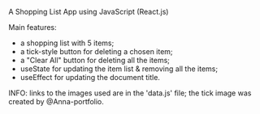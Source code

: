 A Shopping List App using JavaScript (React.js)

Main features:
- a shopping list with 5 items;
- a tick-style button for deleting a chosen item;
- a "Clear All" button for deleting all the items;
- useState for updating the item list & removing all the items;
- useEffect for updating the document title.


INFO: links to the images used are in the 'data.js' file; the tick image was created by @Anna-portfolio.
